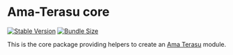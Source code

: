 # Ama-Terasu core

[![Stable Version](https://img.shields.io/npm/v/@ama-terasu/core)](https://www.npmjs.com/package/@ama-terasu/core)
[![Bundle Size](https://img.shields.io/bundlephobia/min/@ama-terasu/core?color=green)](https://www.npmjs.com/package/@ama-terasu/core)

This is the core package providing helpers to create an [Ama Terasu](https://github.com/AmadeusITGroup/otter/tree/main/packages/%40ama-terasu/cli) module.
